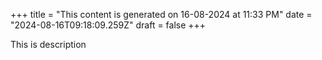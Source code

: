 +++
title = "This content is generated on 16-08-2024 at 11:33 PM"
date = "2024-08-16T09:18:09.259Z"
draft = false
+++

  This is description
        